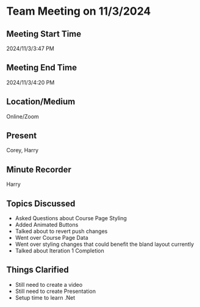 # Team Meeting on 11/3/2024

## Meeting Start Time

2024/11/3/3:47 PM

## Meeting End Time

2024/11/3/4:20 PM

## Location/Medium

Online/Zoom

## Present

Corey, Harry

## Minute Recorder

Harry

## Topics Discussed
- Asked Questions about Course Page Styling
- Added Animated Buttons
- Talked about to revert push changes
- Went over Course Page Data
- Went over styling changes that could benefit the bland layout currently
- Talked about Iteration 1 Completion

## Things Clarified
- Still need to create a video
- Still need to create Presentation
- Setup time to learn .Net
